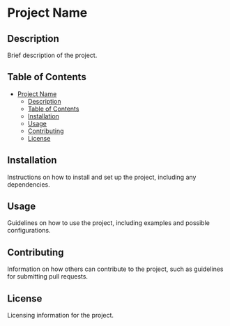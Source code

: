 # Project Name

## Description
Brief description of the project.

## Table of Contents
- [Project Name](#project-name)
  - [Description](#description)
  - [Table of Contents](#table-of-contents)
  - [Installation](#installation)
  - [Usage](#usage)
  - [Contributing](#contributing)
  - [License](#license)

## Installation
Instructions on how to install and set up the project, including any dependencies.

## Usage
Guidelines on how to use the project, including examples and possible configurations.

## Contributing
Information on how others can contribute to the project, such as guidelines for submitting pull requests.

## License
Licensing information for the project.
